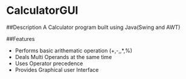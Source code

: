 # CalculatorGUI

##Description
A Calculator program built using Java(Swing and AWT)

##Features
- Performs basic arithematic operation (+,-,\,*,%)
- Deals Multi Operands at the same time
- Uses Operator precedence
- Provides Graphical user Interface

